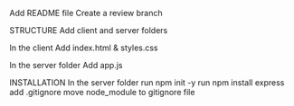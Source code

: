 Add README file
Create a review branch

STRUCTURE
Add client and server folders

In the client 
Add index.html & styles.css

In the server folder 
Add app.js
    

INSTALLATION
In the server folder
run npm init -y
run npm install express
add .gitignore 
move node_module to gitignore file 

